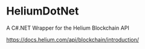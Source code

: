 # HeliumDotNet

A C#.NET Wrapper for the Helium Blockchain API

https://docs.helium.com/api/blockchain/introduction/
